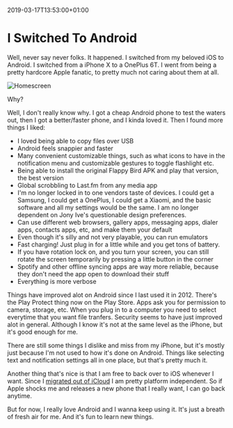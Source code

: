 2019-03-17T13:53:00+01:00
# I Switched To Android

Well, never say never folks. It happened. I switched from my beloved iOS to Android. I switched from a iPhone X to a OnePlus 6T. I went from being a pretty hardcore Apple fanatic, to pretty much not caring about them at all.

![Homescreen](https://i.imgur.com/nFsGOFV.jpg)

Why? 

Well, I don't really know why. I got a cheap Android phone to test the waters out, then I got a better/faster phone, and I kinda loved it.
Then I found more things I liked:

- I loved being able to copy files over USB
- Android feels snappier and faster
- Many convenient customizable things, such as what icons to have in the notification menu and customizable gestures to toggle flashlight etc.
- Being able to install the original Flappy Bird APK and play that version, the best version
- Global scrobbling to Last.fm from any media app
- I'm no longer locked in to one vendors taste of devices. I could get a Samsung, I could get a OnePlus, I could get a Xiaomi, and the basic software and all my settings would be the same. I am no longer dependent on Jony Ive's questionable design preferences.
- Can use different web browsers, gallery apps, messaging apps, dialer apps, contacts apps, etc, and make them your default
- Even though it's silly and not very playable, you can run emulators 
- Fast charging! Just plug in for a little while and you get tons of battery.
- If you have rotation lock on, and you turn your screen, you can still rotate the screen temporarily by pressing a little button in the corner
- Spotify and other offline syncing apps are way more reliable, because they don't need the app open to download their stuff
- Everything is more verbose

Things have improved alot on Android since I last used it in 2012. There's the Play Protect thing now on the Play Store. Apps ask you for permission to camera, storage, etc. When you plug in to a computer you need to select everytime that you want file tranfers. Security seems to have just improved alot in general. Although I know it's not at the same level as the iPhone, but it's good enough for me.

There are still some things I dislike and miss from my iPhone, but it's mostly just because I'm not used to how it's done on Android. Things like selecting text and notification settings all in one place, but that's pretty much it. 

Another thing that's nice is that I am free to back over to iOS whenever I want. Since I [migrated out of iCloud](https://lambdan.se/234-migrate-out-of-icloud) I am pretty platform independent. 
So if Apple shocks me and releases a new phone that I really want, I can go back anytime. 

But for now, I really love Android and I wanna keep using it. It's just a breath of fresh air for me. And it's fun to learn new things.